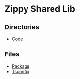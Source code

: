 # Zippy Shared Lib

## Directories

- [Code](code/index.md)

## Files

- [Package](package.md)
- [Tsconfig](tsconfig.md)
